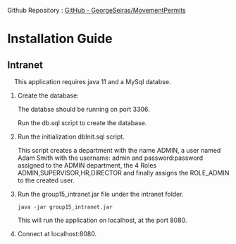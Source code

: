 Github Repository : [GitHub - GeorgeSeiras/MovementPermits](https://github.com/GeorgeSeiras/MovementPermits)



# Installation Guide

## Intranet

    This application requires java 11 and a MySql databse.

1. Create the database:
   
   The databse should be running on port 3306.
   
   Run the db.sql script to create the database.

2. Run the initialization dbInit.sql script.
   
   This script creates a department with the name ADMIN, a user named Adam Smith with the username: admin and password:password assigned to the ADMIN department, the 4 Roles ADMIN,SUPERVISOR,HR,DIRECTOR and finally assigns the ROLE_ADMIN to the created user.

3. Run the group15_intranet.jar file under the intranet folder.
   
   ```
   java -jar group15_intranet.jar
   ```
   
   This will run the application on localhost, at the port 8080.

4. Connect at localhost:8080.
